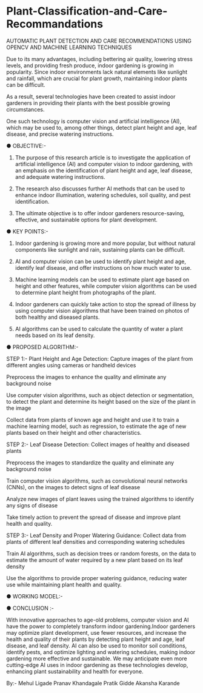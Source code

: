 # Plant-Classification-and-Care-Recommandations


AUTOMATIC PLANT DETECTION AND CARE RECOMMENDATIONS USING OPENCV AND MACHINE LEARNING TECHNIQUES


Due to its many advantages, including bettering air quality, lowering stress levels, and providing fresh produce, indoor gardening is growing in popularity. Since indoor environments lack natural elements like sunlight and rainfall, which are crucial for plant growth, maintaining indoor plants can be difficult. 

As a result, several technologies have been created to assist indoor gardeners in providing their plants with the best possible growing circumstances.

One such technology is computer vision and artificial intelligence (AI), which may be used to, among other things, detect plant height and age, leaf disease, and precise watering instructions.

●	OBJECTIVE:-

1.	The purpose of this research article is to investigate the application of artificial intelligence (AI) and computer vision to indoor gardening, with an emphasis on the identification of plant height and age, leaf disease, and adequate watering instructions.

2.	 The research also discusses further AI methods that can be used to enhance indoor illumination, watering schedules, soil quality, and pest identification.

3.	 The ultimate objective is to offer indoor gardeners resource-saving, effective, and sustainable options for plant development.


●	KEY POINTS:-


1.	Indoor gardening is growing more and more popular, but without natural components like sunlight and rain, sustaining plants can be difficult.

2.	AI and computer vision can be used to identify plant height and age, identify leaf disease, and offer instructions on how much water to use.

3.	Machine learning models can be used to estimate plant age based on height and other features, while computer vision algorithms can be used to determine plant height from photographs of the plant.

4.	Indoor gardeners can quickly take action to stop the spread of illness by using computer vision algorithms that have been trained on photos of both healthy and diseased plants.

5.	AI algorithms can be used to calculate the quantity of water a plant needs based on its leaf density.




●	PROPOSED ALGORITHM:-

STEP 1:-  Plant Height and Age Detection:
Capture images of the plant from different angles using cameras or handheld devices

Preprocess the images to enhance the quality and eliminate any background noise

Use computer vision algorithms, such as object detection or segmentation, to detect the plant and determine its height based on the size of the plant in the image

Collect data from plants of known age and height and use it to train a machine learning model, such as regression, to estimate the age of new plants based on their height and other characteristics.

STEP 2:- Leaf Disease Detection:
Collect images of healthy and diseased plants

Preprocess the images to standardize the quality and eliminate any background noise

Train computer vision algorithms, such as convolutional neural networks (CNNs), on the images to detect signs of leaf disease

Analyze new images of plant leaves using the trained algorithms to identify any signs of disease

Take timely action to prevent the spread of disease and improve plant health and quality.




STEP 3:- Leaf Density and Proper Watering Guidance:
Collect data from plants of different leaf densities and corresponding watering schedules

Train AI algorithms, such as decision trees or random forests, on the data to estimate the amount of water required by a new plant based on its leaf density

Use the algorithms to provide proper watering guidance, reducing water use while maintaining plant health and quality.


●	WORKING MODEL:-






●	CONCLUSION :-

With innovative approaches to age-old problems, computer vision and AI have the power to completely transform indoor gardening.Indoor gardeners may optimize plant development, use fewer resources, and increase the health and quality of their plants by detecting plant height and age, leaf disease, and leaf density. AI can also be used to monitor soil conditions, identify pests, and optimize lighting and watering schedules, making indoor gardening more effective and sustainable. We may anticipate even more cutting-edge AI uses in indoor gardening as these technologies develop, enhancing plant sustainability and health for everyone.

By:- 
Mehul Ligade
Pranav Khandagale
Pratik Gidde
Akansha Karande



						
									
